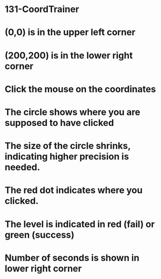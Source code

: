 # 131-CoordTrainer

# (0,0) is in the upper left corner

# (200,200) is in the lower right corner

# Click the mouse on the coordinates

# The circle shows where you are supposed to have clicked

# The size of the circle shrinks, indicating higher precision is needed.

# The red dot indicates where you clicked.

# The level is indicated in red (fail) or green (success) 

# Number of seconds is shown in lower right corner